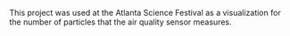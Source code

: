 This project was used at the Atlanta Science Festival as a visualization for the number of particles that the air quality sensor measures. 
